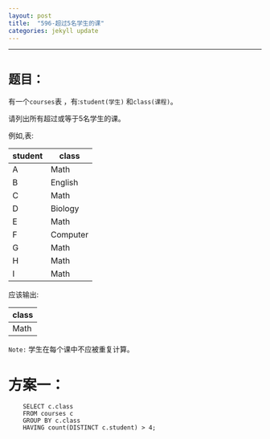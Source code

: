 ```yaml
---
layout: post
title:  "596-超过5名学生的课"
categories: jekyll update
---
```

_______________________________________________________________________________
# `题目：`

有一个`courses`表 ，有:`student(学生)` 和`class(课程)`。

请列出所有超过或等于5名学生的课。

例如,表:

| student | class      |
|---------|------------|
| A       | Math       |
| B       | English    |
| C       | Math       |
| D       | Biology    |
| E       | Math       |
| F       | Computer   |
| G       | Math       |
| H       | Math       |
| I       | Math       |

应该输出:

| class   |
|---------|
| Math    |

`Note:` 学生在每个课中不应被重复计算。

# 方案一：

        SELECT c.class
        FROM courses c
        GROUP BY c.class
        HAVING count(DISTINCT c.student) > 4;

